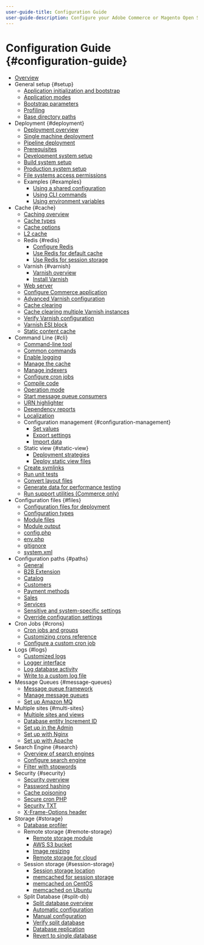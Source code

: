 ```yaml
---
user-guide-title: Configuration Guide
user-guide-description: Configure your Adobe Commerce or Magento Open Source application features and services.
---
```


# Configuration Guide {#configuration-guide}

+ [Overview](overview.md)
+ General setup {#setup}
    + [Application initialization and bootstrap](bootstrap/initialization.md)
    + [Application modes](bootstrap/application-modes.md)
    + [Bootstrap parameters](bootstrap/set-parameters.md)
    + [Profiling](bootstrap/mage-profiler.md)
    + [Base directory paths](bootstrap/mage-directory.md)
+ Deployment {#deployment}
    + [Deployment overview](deployment/overview.md)
    + [Single machine deployment](deployment/single-machine.md)
    + [Pipeline deployment](deployment/technical-details.md)
    + [Prerequisites](deployment/prerequisites.md)
    + [Development system setup](deployment/development-system.md)
    + [Build system setup](deployment/build-system.md)
    + [Production system setup](deployment/production-system.md)
    + [File systems access permissions](deployment/file-system-permissions.md)
    + Examples {#examples}
        + [Using a shared configuration](deployment/example-shared-configuration.md)
        + [Using CLI commands](deployment/example-using-cli.md)
        + [Using environment variables](deployment/example-environment-variables.md)
+ Cache {#cache}
    + [Caching overview](cache/caching-overview.md)
    + [Cache types](cache/cache-types.md)
    + [Cache options](cache/cache-options.md)
    + [L2 cache](cache/level-two-cache.md)
    + Redis {#redis}
        + [Configure Redis](cache/config-redis.md)
        + [Use Redis for default cache](cache/redis-pg-cache.md)
        + [Use Redis for session storage](cache/redis-session.md)
    + Varnish {#varnish}
        + [Varnish overview](cache/config-varnish.md)
        + [Install Varnish](cache/config-varnish-install.md)
    + [Web server](cache/config-varnish-server.md)
    + [Configure Commerce application](cache/configure-varnish-commerce.md)
    + [Advanced Varnish configuration](cache/config-varnish-advanced.md)
    + [Cache clearing](cache/use-varnish-cache.md)
    + [Cache clearing multiple Varnish instances](cache/use-multiple-varnish-cache.md)
    + [Verify Varnish configuration](cache/config-varnish-final.md)
    + [Varnish ESI block](cache/use-varnish-esi.md)
    + [Static content cache](cache/static-content-signing.md)
+ Command Line {#cli}
    + [Command-line tool](cli/config-cli.md)
    + [Common commands](cli/common-cli-commands.md)
    + [Enable logging](cli/enable-logging.md)
    + [Manage the cache](cli/manage-cache.md)
    + [Manage indexers](cli/manage-indexers.md)
    + [Configure cron jobs](cli/configure-cron-jobs.md)
    + [Compile code](cli/code-compiler.md)
    + [Operation mode](cli/set-mode.md)
    + [Start message queue consumers](cli/start-message-queues.md)
    + [URN highlighter](cli/urn-highlighter.md)
    + [Dependency reports](cli/dependency-reports.md)
    + [Localization](cli/localization.md)
    + Configuration management {#configuration-management}
        + [Set values](cli/set-configuration-values.md)
        + [Export settings](cli/export-configuration.md)
        + [Import data](cli/import-configuration.md)
    + Static view {#static-view}
        + [Deployment strategies](cli/static-view-file-strategy.md)
        + [Deploy static view files](cli/static-view-file-deployment.md)
    + [Create symlinks](cli/create-symlinks.md)
    + [Run unit tests](cli/unit-tests.md)
    + [Convert layout files](cli/convert-layout-files.md)
    + [Generate data for performance testing](cli/generate-data.md)
    + [Run support utilities (Commerce only)](cli/run-support-utilities.md)
+ Configuration files {#files}
    + [Configuration files for deployment](reference/deployment-files.md)
    + [Configuration types](reference/config-create-types.md)
    + [Module files](reference/module-files.md)
    + [Module output](reference/disable-module-output.md)
    + [config.php](reference/config-reference-configphp.md)
    + [env.php](reference/config-reference-envphp.md)
    + [gitignore](reference/config-reference-gitignore.md)
    + [system.xml](reference/config-reference-systemxml.md)
+ Configuration paths {#paths}
    + [General](reference/config-reference-general.md)
    + [B2B Extension](reference/config-reference-b2b.md)
    + [Catalog](reference/config-reference-catalog.md)
    + [Customers](reference/config-reference-customers.md)
    + [Payment methods](reference/config-reference-payment.md)
    + [Sales](reference/config-reference-sales.md)
    + [Services](reference/config-reference-services.md)
    + [Sensitive and system-specific settings](reference/config-reference-sens.md)
    + [Override configuration settings](reference/override-config-settings.md)
+ Cron Jobs {#crons}
    + [Cron jobs and groups](cron/custom-cron.md)
    + [Customizing crons reference](cron/custom-cron-reference.md)
    + [Configure a custom cron job](cron/custom-cron-tutorial.md)
+ Logs {#logs}
    + [Customized logs](logs/custom-logging.md)
    + [Logger interface](logs/logger-interface.md)
    + [Log database activity](logs/database-activity.md)
    + [Write to a custom log file](logs/custom-log-files.md)
+ Message Queues {#message-queues}
    + [Message queue framework](queues/message-queue-framework.md)
    + [Manage message queues](queues/manage-message-queues.md)
    + [Set up Amazon MQ](queues/aws-mq.md)
+ Multiple sites {#multi-sites}
    + [Multiple sites and views](multi-sites/ms-overview.md)
    + [Database entity Increment ID](multi-sites/change-increment-id.md)
    + [Set up in the Admin](multi-sites/ms-admin.md)
    + [Set up with Nginx](multi-sites/ms-nginx.md)
    + [Set up with Apache](multi-sites/ms-apache.md)
+ Search Engine {#search}
    + [Overview of search engines](search/overview-search.md)
    + [Configure search engine](search/configure-search-engine.md)
    + [Filter with stopwords](search/search-stopwords.md)
+ Security {#security}
    + [Security overview](security/overview.md)
    + [Password hashing](security/password-hashing.md)
    + [Cache poisoning](security/cache-poisoning.md)
    + [Secure cron PHP](security/secure-cron-php.md)
    + [Security TXT](security/security-txt.md)
    + [X-Frame-Options header](security/xframe-options.md)
+ Storage {#storage}
    + [Database profiler](storage/db-profiler.md)
    + Remote storage {#remote-storage}
        + [Remote storage module](remote-storage/remote-storage.md)
        + [AWS S3 bucket](remote-storage/remote-storage-aws-s3.md)
        + [Image resizing](remote-storage/remote-storage-image-resize.md)
        + [Remote storage for cloud](remote-storage/cloud-support.md)
    + Session storage {#session-storage}
        + [Session storage location](storage/sessions.md)
        + [memcached for session storage](storage/memcached.md)
        + [memcached on CentOS](storage/memcache-centos.md)
        + [memcached on Ubuntu](storage/memcache-ubuntu.md)
    + Split Database {#split-db}
        + [Split database overview](storage/multi-master.md)
        + [Automatic configuration](storage/multi-master-masterdb.md)
        + [Manual configuration](storage/multi-master-manual.md)
        + [Verify split database](storage/multi-master-verify.md)
        + [Database replication](storage/multi-master-replication.md)
        + [Revert to single database](storage/revert-split-database.md)
